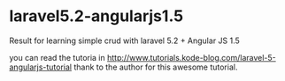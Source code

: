 # laravel5.2-angularjs1.5
Result for learning simple crud with laravel 5.2 + Angular JS 1.5

you can read the tutoria in http://www.tutorials.kode-blog.com/laravel-5-angularjs-tutorial
thank to the author for this awesome tutorial. 
